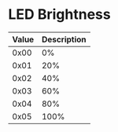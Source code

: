 # LED Brightness

| Value | Description |
|-------|-------------|
| 0x00  | 0%          |
| 0x01  | 20%         |
| 0x02  | 40%         |
| 0x03  | 60%         |
| 0x04  | 80%         |
| 0x05  | 100%        |